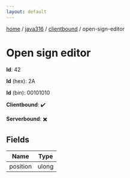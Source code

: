 ```yaml
---
layout: default
---
```


[home](/)  /  [java316](/protocol/java316)  /  [clientbound](/protocol/java316/clientbound)  /  open-sign-editor

# Open sign editor

**Id**: 42

**Id** (hex): 2A

**Id** (bin): 00101010

**Clientbound**: ✔️

**Serverbound**: ✖️

## Fields

Name | Type
---|---
position | ulong
